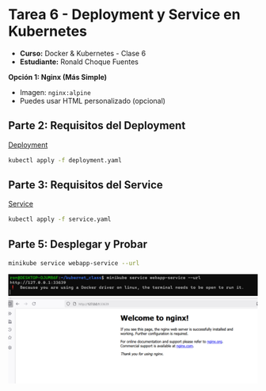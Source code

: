 
# Tarea 6 - Deployment y Service en Kubernetes

- **Curso:** Docker & Kubernetes - Clase 6
- **Estudiante:** Ronald Choque Fuentes



**Opción 1: Nginx (Más Simple)**

- Imagen: `nginx:alpine`
- Puedes usar HTML personalizado (opcional)

## Parte 2: Requisitos del Deployment
[Deployment](deployment.yaml)
```bash
kubectl apply -f deployment.yaml

```
## Parte 3: Requisitos del Service
[Service](service.yaml)
```bash
kubectl apply -f service.yaml

```
## Parte 5: Desplegar y Probar
```bash
minikube service webapp-service --url

```
![alt text](image-1.png)
![alt text](image.png)